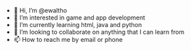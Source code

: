 - 👋 Hi, I’m @ewaltho
- 👀 I’m interested in game and app development
- 🌱 I’m currently learning html, java and python
- 💞️ I’m looking to collaborate on anything that I can learn from
- 📫 How to reach me by email or phone

<!---
ewaltho/ewaltho is a ✨ special ✨ repository because its `README.md` (this file) appears on your GitHub profile.
You can click the Preview link to take a look at your changes.
--->
